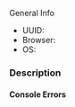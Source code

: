 [//]: # (Before logging this issue, look through common problems at https://github.com/HabitRPG/habitrpg/issue If you find your issue there, read at least the first post to see if there is a workaround for you)

[//]: # (Github is primarily used for reporting bugs. If you have a feature request, use "Help > Request a Feature" so that the feature request can be vetted by the larger Habitica community)

[//]: # (To report a bug in one of the mobile apps, please report it in the correct repository. Android: https://github.com/HabitRPG/habitrpg-android, iOS: https://github.com/HabitRPG/habitrpg-ios)

[//]: # (For more guidelines see https://github.com/HabitRPG/habitrpg/issues/2760)

[//]: # (Fill out relevant information - UUID is found in Settings -> API)
General Info
  * UUID: 
  * Browser: 
  * OS: 

### Description
[//]: # (Describe bug in detail here. Include pictures if helpful.)



#### Console Errors
[//]: # (Include any JavaScript console errors here.)


